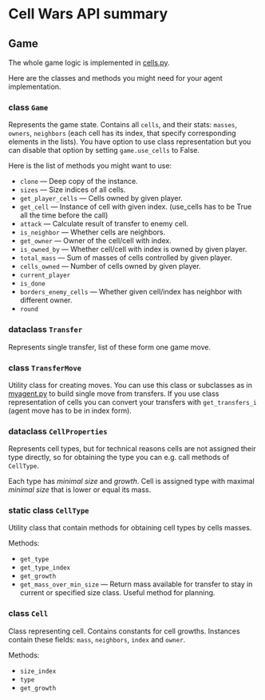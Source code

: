 # Cell Wars API summary

## Game
The whole game logic is implemented in [cells.py](cells.py).

Here are the classes and methods you might need for your agent implementation.

### class `Game`
Represents the game state. Contains all `cells`, and their stats: `masses`, `owners`, `neighbors` (each cell has its index, that specify corresponding elements in the lists). You have option to use class representation but you can disable that option by setting `game.use_cells` to False.

Here is the list of methods you might want to use:
- `clone` — Deep copy of the instance.
- `sizes` — Size indices of all cells.
- `get_player_cells` — Cells owned by given player.
- `get_cell` — Instance of cell with given index. (use_cells has to be True all the time before the call)
- `attack` — Calculate result of transfer to enemy cell.
- `is_neighbor` — Whether cells are neighbors.
- `get_owner` — Owner of the cell/cell with index.
- `is_owned_by` — Whether cell/cell with index is owned by given player.
- `total_mass` — Sum of masses of cells controlled by given player.
- `cells_owned` — Number of cells owned by given player.
- `current_player`
- `is_done`
- `borders_enemy_cells` — Whether given cell/index has neighbor with different owner.
- `round`

### dataclass `Transfer`
Represents single transfer, list of these form one game move.

### class `TransferMove`
Utility class for creating moves. You can use this class or subclasses as in [myagent.py](../agents/myagent.py) to build single move from transfers. If you use class representation of cells you can convert your transfers with `get_transfers_i` (agent move has to be in index form).

### dataclass `CellProperties`
Represents cell types, but for technical reasons cells are not assigned their type directly, so for obtaining the type you can e.g. call methods of `CellType`.

Each type has *minimal size* and *growth*. Cell is assigned type with maximal *minimal size* that is lower or equal its mass.

### static class `CellType`
Utility class that contain methods for obtaining cell types by cells masses.

Methods:
- `get_type`
- `get_type_index`
- `get_growth`
- `get_mass_over_min_size` — Return mass available for transfer to stay in current or specified size class. Useful method for planning.

### class `Cell`
Class representing cell. Contains constants for cell growths. Instances contain these fields: `mass`, `neighbors`, `index` and `owner`.

Methods:
- `size_index`
- `type`
- `get_growth`
